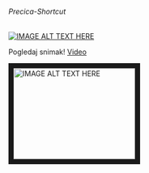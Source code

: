 ###### Precica-Shortcut

[![IMAGE ALT TEXT HERE](http://img.youtube.com/vi/sg_T20bCcI4/0.jpg)](http://www.youtube.com/watch?v=sg_T20bCcI4)

Pogledaj snimak!
[Video](https://www.youtube.com/watch?v=sg_T20bCcI4)

<a href="https://www.youtube.com/watch?v=sg_T20bCcI4" target="_blank"><img src="http://img.youtube.com/vi/sg_T20bCcI4/0.jpg" 
alt="IMAGE ALT TEXT HERE" width="240" height="180" border="10" /></a>
